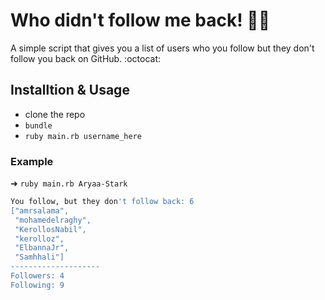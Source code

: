 # Who didn't follow me back! 👨‍💻

A simple script that gives you a list of users who you follow but they don't follow you back on GitHub. :octocat:

## Installtion & Usage

- clone the repo
- `bundle`
- `ruby main.rb username_here`

### Example

➜ `ruby main.rb Aryaa-Stark`

```sh
You follow, but they don't follow back: 6
["amrsalama",
 "mohamedelraghy",
 "KerollosNabil",
 "kerolloz",
 "ElbannaJr",
 "Samhhali"]
--------------------
Followers: 4
Following: 9

```
